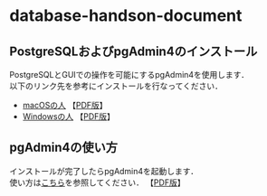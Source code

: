 # database-handson-document
## PostgreSQLおよびpgAdmin4のインストール
PostgreSQLとGUIでの操作を可能にするpgAdmin4を使用します．  
以下のリンク先を参考にインストールを行なってください．  
* [macOSの人](https://github.com/temp176/database-handson-document/blob/master/how-to-install-macOS.md) 【[PDF版](https://github.com/temp176/database-handson-document/raw/master/how-to-install-macOS.pdf)】
* [Windowsの人](https://github.com/temp176/database-handson-document/blob/master/how-to-install-windows.md) 【[PDF版](https://github.com/temp176/database-handson-document/raw/master/how-to-install-windows.pdf)】

## pgAdmin4の使い方
インストールが完了したらpgAdmin4を起動します．  
使い方は[こちら](https://github.com/temp176/database-handson-document/blob/master/how-to-use-pgadmin4.md)を参照してください． 【[PDF版](https://github.com/temp176/database-handson-document/raw/master/how-to-use-pgadmin4.pdf)】
